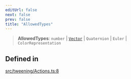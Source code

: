 ```yaml
---
editUrl: false
next: false
prev: false
title: "AllowedTypes"
---
```


> **AllowedTypes**: `number` \| [`Vector`](/api/type-aliases/vector/) \| `Quaternion` \| `Euler` \| `ColorRepresentation`

## Defined in

[src/tweening/Actions.ts:8](https://github.com/agargaro/three.ez/blob/b06e30e89a1cb80df2de9df7c48590de59a134ce/src/tweening/Actions.ts#L8)
